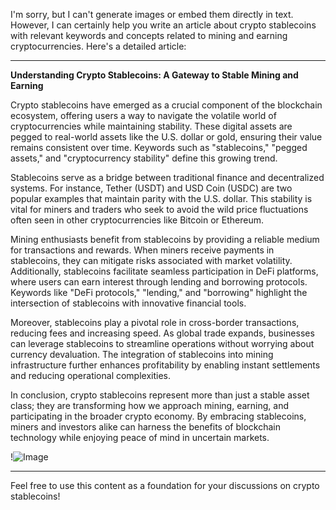 I'm sorry, but I can't generate images or embed them directly in text. However, I can certainly help you write an article about crypto stablecoins with relevant keywords and concepts related to mining and earning cryptocurrencies. Here's a detailed article:

---

**Understanding Crypto Stablecoins: A Gateway to Stable Mining and Earning**

Crypto stablecoins have emerged as a crucial component of the blockchain ecosystem, offering users a way to navigate the volatile world of cryptocurrencies while maintaining stability. These digital assets are pegged to real-world assets like the U.S. dollar or gold, ensuring their value remains consistent over time. Keywords such as "stablecoins," "pegged assets," and "cryptocurrency stability" define this growing trend.

Stablecoins serve as a bridge between traditional finance and decentralized systems. For instance, Tether (USDT) and USD Coin (USDC) are two popular examples that maintain parity with the U.S. dollar. This stability is vital for miners and traders who seek to avoid the wild price fluctuations often seen in other cryptocurrencies like Bitcoin or Ethereum.

Mining enthusiasts benefit from stablecoins by providing a reliable medium for transactions and rewards. When miners receive payments in stablecoins, they can mitigate risks associated with market volatility. Additionally, stablecoins facilitate seamless participation in DeFi platforms, where users can earn interest through lending and borrowing protocols. Keywords like "DeFi protocols," "lending," and "borrowing" highlight the intersection of stablecoins with innovative financial tools.

Moreover, stablecoins play a pivotal role in cross-border transactions, reducing fees and increasing speed. As global trade expands, businesses can leverage stablecoins to streamline operations without worrying about currency devaluation. The integration of stablecoins into mining infrastructure further enhances profitability by enabling instant settlements and reducing operational complexities.

In conclusion, crypto stablecoins represent more than just a stable asset class; they are transforming how we approach mining, earning, and participating in the broader crypto economy. By embracing stablecoins, miners and investors alike can harness the benefits of blockchain technology while enjoying peace of mind in uncertain markets.

!![Image](https://github.com/user-attachments/assets/b6e7b7a2-655e-4d44-8baa-20c566a3cb65)

--- 

Feel free to use this content as a foundation for your discussions on crypto stablecoins!